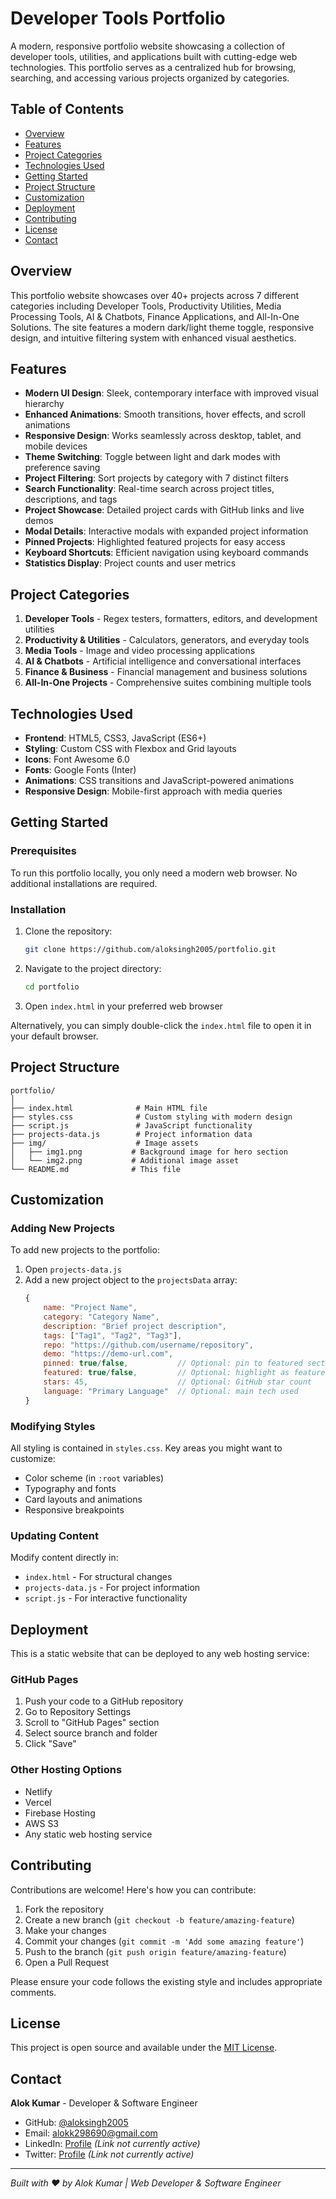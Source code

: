 # Developer Tools Portfolio

A modern, responsive portfolio website showcasing a collection of developer tools, utilities, and applications built with cutting-edge web technologies. This portfolio serves as a centralized hub for browsing, searching, and accessing various projects organized by categories.

## Table of Contents

- [Overview](#overview)
- [Features](#features)
- [Project Categories](#project-categories)
- [Technologies Used](#technologies-used)
- [Getting Started](#getting-started)
- [Project Structure](#project-structure)
- [Customization](#customization)
- [Deployment](#deployment)
- [Contributing](#contributing)
- [License](#license)
- [Contact](#contact)

## Overview

This portfolio website showcases over 40+ projects across 7 different categories including Developer Tools, Productivity Utilities, Media Processing Tools, AI & Chatbots, Finance Applications, and All-In-One Solutions. The site features a modern dark/light theme toggle, responsive design, and intuitive filtering system with enhanced visual aesthetics.

## Features

- **Modern UI Design**: Sleek, contemporary interface with improved visual hierarchy
- **Enhanced Animations**: Smooth transitions, hover effects, and scroll animations
- **Responsive Design**: Works seamlessly across desktop, tablet, and mobile devices
- **Theme Switching**: Toggle between light and dark modes with preference saving
- **Project Filtering**: Sort projects by category with 7 distinct filters
- **Search Functionality**: Real-time search across project titles, descriptions, and tags
- **Project Showcase**: Detailed project cards with GitHub links and live demos
- **Modal Details**: Interactive modals with expanded project information
- **Pinned Projects**: Highlighted featured projects for easy access
- **Keyboard Shortcuts**: Efficient navigation using keyboard commands
- **Statistics Display**: Project counts and user metrics

## Project Categories

1. **Developer Tools** - Regex testers, formatters, editors, and development utilities
2. **Productivity & Utilities** - Calculators, generators, and everyday tools
3. **Media Tools** - Image and video processing applications
4. **AI & Chatbots** - Artificial intelligence and conversational interfaces
5. **Finance & Business** - Financial management and business solutions
6. **All-In-One Projects** - Comprehensive suites combining multiple tools

## Technologies Used

- **Frontend**: HTML5, CSS3, JavaScript (ES6+)
- **Styling**: Custom CSS with Flexbox and Grid layouts
- **Icons**: Font Awesome 6.0
- **Fonts**: Google Fonts (Inter)
- **Animations**: CSS transitions and JavaScript-powered animations
- **Responsive Design**: Mobile-first approach with media queries

## Getting Started

### Prerequisites

To run this portfolio locally, you only need a modern web browser. No additional installations are required.

### Installation

1. Clone the repository:
   ```bash
   git clone https://github.com/aloksingh2005/portfolio.git
   ```

2. Navigate to the project directory:
   ```bash
   cd portfolio
   ```

3. Open `index.html` in your preferred web browser

Alternatively, you can simply double-click the `index.html` file to open it in your default browser.

## Project Structure

```
portfolio/
│
├── index.html              # Main HTML file
├── styles.css              # Custom styling with modern design
├── script.js               # JavaScript functionality
├── projects-data.js        # Project information data
├── img/                    # Image assets
│   ├── img1.png           # Background image for hero section
│   └── img2.png           # Additional image asset
└── README.md              # This file
```

## Customization

### Adding New Projects

To add new projects to the portfolio:

1. Open `projects-data.js`
2. Add a new project object to the `projectsData` array:
   ```javascript
   {
       name: "Project Name",
       category: "Category Name",
       description: "Brief project description",
       tags: ["Tag1", "Tag2", "Tag3"],
       repo: "https://github.com/username/repository",
       demo: "https://demo-url.com",
       pinned: true/false,           // Optional: pin to featured section
       featured: true/false,         // Optional: highlight as featured
       stars: 45,                    // Optional: GitHub star count
       language: "Primary Language"  // Optional: main tech used
   }
   ```

### Modifying Styles

All styling is contained in `styles.css`. Key areas you might want to customize:

- Color scheme (in `:root` variables)
- Typography and fonts
- Card layouts and animations
- Responsive breakpoints

### Updating Content

Modify content directly in:
- `index.html` - For structural changes
- `projects-data.js` - For project information
- `script.js` - For interactive functionality

## Deployment

This is a static website that can be deployed to any web hosting service:

### GitHub Pages
1. Push your code to a GitHub repository
2. Go to Repository Settings
3. Scroll to "GitHub Pages" section
4. Select source branch and folder
5. Click "Save"

### Other Hosting Options
- Netlify
- Vercel
- Firebase Hosting
- AWS S3
- Any static web hosting service

## Contributing

Contributions are welcome! Here's how you can contribute:

1. Fork the repository
2. Create a new branch (`git checkout -b feature/amazing-feature`)
3. Make your changes
4. Commit your changes (`git commit -m 'Add some amazing feature'`)
5. Push to the branch (`git push origin feature/amazing-feature`)
6. Open a Pull Request

Please ensure your code follows the existing style and includes appropriate comments.

## License

This project is open source and available under the [MIT License](LICENSE).

## Contact

**Alok Kumar** - Developer & Software Engineer

- GitHub: [@aloksingh2005](https://github.com/aloksingh2005)
- Email: alokk298690@gmail.com
- LinkedIn: [Profile](#) *(Link not currently active)*
- Twitter: [Profile](#) *(Link not currently active)*

---

*Built with ❤️ by Alok Kumar | Web Developer & Software Engineer*